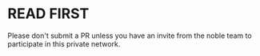 # READ FIRST

Please don't submit a PR unless you have an invite from the noble team to participate in this private network.
